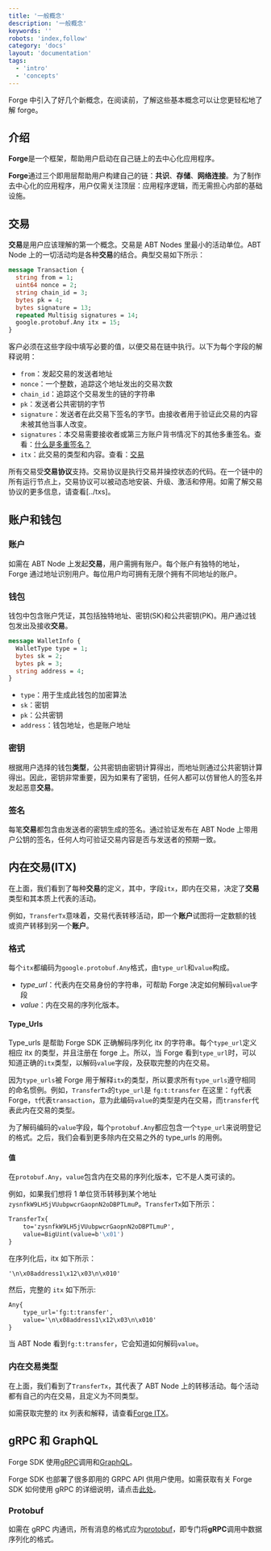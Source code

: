 ```yaml
---
title: '一般概念'
description: '一般概念'
keywords: ''
robots: 'index,follow'
category: 'docs'
layout: 'documentation'
tags:
  - 'intro'
  - 'concepts'
---
```


Forge 中引入了好几个新概念，在阅读前，了解这些基本概念可以让您更轻松地了解 forge。

## 介绍

**Forge**是一个框架，帮助用户启动在自己链上的去中心化应用程序。

**Forge**通过三个即用层帮助用户构建自己的链：**共识**、**存储**、**网络连接**。为了制作去中心化的应用程序，用户仅需关注顶层：应用程序逻辑，而无需担心内部的基础设施。

## 交易

**交易**是用户应该理解的第一个概念。交易是 ABT Nodes 里最小的活动单位。ABT Node 上的一切活动均是各种**交易**的结合。典型交易如下所示：

```protobuf
message Transaction {
  string from = 1;
  uint64 nonce = 2;
  string chain_id = 3;
  bytes pk = 4;
  bytes signature = 13;
  repeated Multisig signatures = 14;
  google.protobuf.Any itx = 15;
}
```

客户必须在这些字段中填写必要的值，以便交易在链中执行。以下为每个字段的解释说明：

- `from`：发起交易的发送者地址
- `nonce`：一个整数，追踪这个地址发出的交易次数
- `chain_id`：追踪这个交易发生的链的字符串
- `pk`：发送者公共密钥的字节
- `signature`：发送者在此交易下签名的字节。由接收者用于验证此交易的内容未被其他当事人改变。
- `signatures`：本交易需要接收者或第三方账户背书情况下的其他多重签名。查看：[什么是多重签名？](../../arch/multisig)
- `itx`：此交易的类型和内容。查看：[交易](../../txs)

所有交易受**交易协议**支持。交易协议是执行交易并操控状态的代码。在一个链中的所有运行节点上，交易协议可以被动态地安装、升级、激活和停用。如需了解交易协议的更多信息，请查看[../txs]。

## 账户和钱包

### 账户

如需在 ABT Node 上发起**交易**，用户需拥有账户。每个账户有独特的地址，Forge 通过地址识别用户。每位用户均可拥有无限个拥有不同地址的账户。

### 钱包

钱包中包含账户凭证，其包括独特地址、密钥(SK)和公共密钥(PK)。用户通过钱包发出及接收**交易**。

```proto
message WalletInfo {
  WalletType type = 1;
  bytes sk = 2;
  bytes pk = 3;
  string address = 4;
}
```

- `type`：用于生成此钱包的加密算法
- `sk`：密钥
- `pk`：公共密钥
- `address`：钱包地址，也是账户地址

### 密钥

根据用户选择的钱包**类型**，公共密钥由密钥计算得出，而地址则通过公共密钥计算得出。因此，密钥非常重要，因为如果有了密钥，任何人都可以仿冒他人的签名并发起恶意**交易**。

### 签名

每笔**交易**都包含由发送者的密钥生成的签名。通过验证发布在 ABT Node 上带用户公钥的签名，任何人均可验证交易内容是否与发送者的预期一致。

## 内在交易(ITX)

在上面，我们看到了每种**交易**的定义，其中，字段`itx`，即内在交易，决定了**交易**类型和其本质上代表的活动。

例如，`TransferTx`意味着，交易代表转移活动，即一个**账户**试图将一定数额的钱或资产转移到另一个**账户**。

### 格式

每个`itx`都编码为`google.protobuf.Any`格式，由`type_url`和`value`构成。

- _type_url_：代表内在交易身份的字符串，可帮助 Forge 决定如何解码`value`字段
- _value_：内在交易的序列化版本。

#### Type_Urls

Type_urls 是帮助 Forge SDK 正确解码序列化 itx 的字符串。每个`type_url`定义相应 itx 的类型，并且注册在 forge 上。所以，当 Forge 看到`type_url`时，可以知道正确的`itx`类型，以解码`value`字段，及获取完整的内在交易。

因为`type_urls`被 Forge 用于解释`itx`的类型，所以要求所有`type_urls`遵守相同的命名惯例。例如，`TransferTx`的`type_url`是
`fg:t:transfer`
在这里：`fg`代表 Forge，`t`代表`transaction`，意为此编码`value`的类型是内在交易，而`transfer`代表此内在交易的类型。

为了解码编码的`value`字段，每个`protobuf.Any`都应包含一个`type_url`来说明登记的格式。之后，我们会看到更多除内在交易之外的 type_urls 的用例。

#### 值

在`protobuf.Any`，`value`包含内在交易的序列化版本，它不是人类可读的。

例如，如果我们想将 1 单位货币转移到某个地址`zysnfkW9LH5jVUubpwcrGaopnN2oDBPTLmuP`。`TransferTx`如下所示：

```protobuf
TransferTx{
    to='zysnfkW9LH5jVUubpwcrGaopnN2oDBPTLmuP',
    value=BigUint(value=b'\x01')
}
```

在序列化后，itx 如下所示：

```
'\n\x08address1\x12\x03\n\x010'
```

然后，完整的 `itx` 如下所示:

```protobuf
Any{
    type_url='fg:t:transfer',
    value='\n\x08address1\x12\x03\n\x010'
}
```

当 ABT Node 看到`fg:t:transfer`，它会知道如何解码`value`。

### 内在交易类型

在上面，我们看到了`TransferTx`，其代表了 ABT Node 上的转移活动。每个活动都有自己的内在交易，且定义为不同类型。

如需获取完整的 itx 列表和解释，请查看[Forge ITX](../../txs)。

## gRPC 和 GraphQL

Forge SDK 使用[gRPC](https://grpc.io/docs/)调用和[GraphQL](https://graphql.org/learn/)。

Forge SDK 也部署了很多即用的 GRPC API 供用户使用。如需获取有关 Forge SDK 如何使用 gRPC 的详细说明，请点击[此处](../../core/rpc)。

### Protobuf

如需在 gRPC 内通讯，所有消息的格式应为[protobuf](https://developers.google.com/protocol-buffers/)，即专门将**gRPC**调用中数据序列化的格式。

<!--stackedit_data:
eyJoaXN0b3J5IjpbMTc2OTAzMTUyMCwxNDYxNTg3OTQ2LDMzMD
E2ODk2LDEwNzU4MzAwMzAsLTE0MzU0MjM1NjgsNjk5Mjg0NDgz
LDYxNzMzODQ2M119
-->
